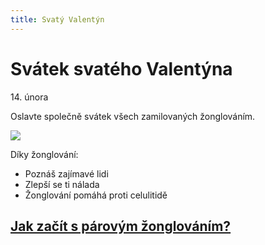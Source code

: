 ```yaml
---
title: Svatý Valentýn
---
```


# Svátek svatého Valentýna

14\. února

Oslavte společně svátek všech zamilovaných žonglováním.

![](/img/h/heart-juggling.svg)

Díky žonglování:

- Poznáš zajímavé lidi
- Zlepší se ti nálada
- Žonglování pomáhá proti celulitidě

## [Jak začít s párovým žonglováním?](/kuzely/passing/ "Základní návod")
